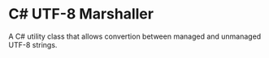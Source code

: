 # C# UTF-8 Marshaller
A C# utility class that allows convertion between managed and unmanaged UTF-8 strings.

